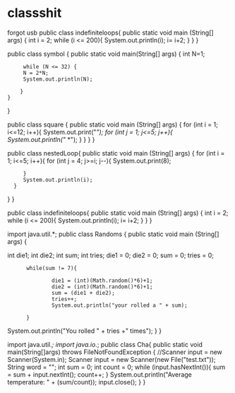 # classshit
forgot usb
public class indefiniteloops{
public static void main (String[] args) {
      int i = 2;
      while (i <= 200){
      System.out.println(i);
      i= i+2;
      }
   }
}


public class symbol {
    public static void main(String[] args) {
        int N=1;
         
         while (N <= 32) {
         N = 2*N;
         System.out.println(N);
         
        }
    }
}


public class square {
   public static void main (String[] args) {
      for (int i = 1; i<=12; i++){
         System.out.print("*");
         for (int j = 1; j<=5; j++){
            System.out.println("*     *");
         }
      }
   }
} 


public class nestedLoop{
   public static void main (String[] args) {
      for (int i = 1; i<=5; i++){
         for (int j = 4; j>=i; j--){
            System.out.print(8);
                 
         }
         System.out.println(i);
      }
   }
}


public class indefiniteloops{
public static void main (String[] args) {
      int i = 2;
      while (i <= 200){
      System.out.println(i);
      i= i+2;
      }
   }
}


import java.util.*;
public class Randoms {
public static void main (String[] args) {
   
   int die1;
   int die2;
   int sum;
   int tries;
   die1 = 0;
   die2 = 0;
   sum = 0;
   tries = 0;
   
          while(sum != 7){
                  
                  die1 = (int)(Math.random()*6)+1;
                  die2 = (int)(Math.random()*6)+1;
                  sum = (die1 + die2);
                  tries++;
                  System.out.println("your rolled a " + sum);
                  
          }
   System.out.println("You rolled " + tries +" times");
   }
}



import java.util.*;
import java.io.*;
public class Cha{
public static void main(String[]args) throws FileNotFoundException {
//Scanner input = new Scanner(System.in);
Scanner input = new Scanner(new File("test.txt"));
String word = "";
int sum = 0;
int count = 0;
while (input.hasNextInt()){
sum = sum + input.nextInt();
count++;
}
System.out.println("Average temperature: " + (sum/count));
input.close();
}
}
